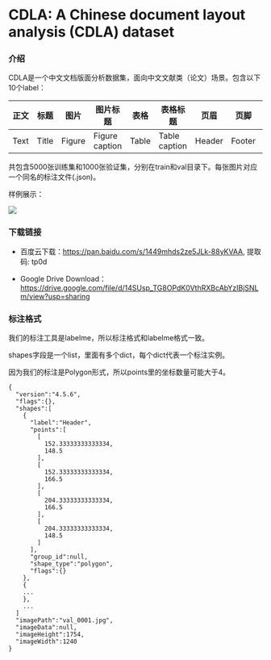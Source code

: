 # CDLA: A Chinese document layout analysis (CDLA) dataset

### 介绍

CDLA是一个中文文档版面分析数据集，面向中文文献类（论文）场景。包含以下10个label：

|正文|标题|图片|图片标题|表格|表格标题|页眉|页脚|注释|公式|
|---|---|---|---|---|---|---|---|---|---|
|Text|Title|Figure|Figure caption|Table|Table caption|Header|Footer|Reference|Equation|

共包含5000张训练集和1000张验证集，分别在train和val目录下。每张图片对应一个同名的标注文件(.json)。

样例展示：

![](https://github.com/buptlihang/CDLA/blob/master/imgs/show.png)

### 下载链接

- 百度云下载：https://pan.baidu.com/s/1449mhds2ze5JLk-88yKVAA, 提取码: tp0d

- Google Drive Download：https://drive.google.com/file/d/14SUsp_TG8OPdK0VthRXBcAbYzIBjSNLm/view?usp=sharing
### 标注格式

我们的标注工具是labelme，所以标注格式和labelme格式一致。

shapes字段是一个list，里面有多个dict，每个dict代表一个标注实例。

因为我们的标注是Polygon形式，所以points里的坐标数量可能大于4。


```
{
  "version":"4.5.6",
  "flags":{},
  "shapes":[
    {
      "label":"Header",
      "points":[
        [
          152.33333333333334,
          148.5
        ],
        [
          152.33333333333334,
          166.5
        ],
        [
          204.33333333333334,
          166.5
        ],
        [
          204.33333333333334,
          148.5
        ]
      ],
      "group_id":null,
      "shape_type":"polygon",
      "flags":{}
    },
    {
    ...
    },
    ...
  ]
  "imagePath":"val_0001.jpg",
  "imageData":null,
  "imageHeight":1754,
  "imageWidth":1240
}
```
